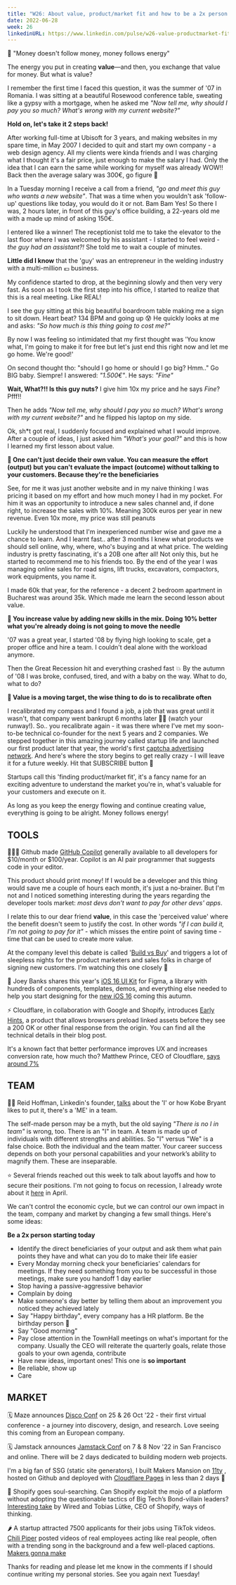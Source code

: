 ```yaml
---
title: "W26: About value, product/market fit and how to be a 2x person starting today"
date: 2022-06-28
week: 26
linkedinURL: https://www.linkedin.com/pulse/w26-value-productmarket-fit-how-2x-person-starting-today-raz-tirboaca/
---
```


💬 "Money doesn't follow money, money follows energy"

The energy you put in creating **value**—and then, you exchange that value for money. But what is value?

I remember the first time I faced this question, it was the summer of '07 in Romania. I was sitting at a beautiful Rosewood conference table, sweating like a gypsy with a mortgage, when he asked me *"Now tell me, why should I pay you so much? What's wrong with my current website?"*

 **Hold on, let's take it 2 steps back!**
 
 After working full-time at Ubisoft for 3 years, and making websites in my spare time, in May 2007 I decided to quit and start my own company - a web design agency. All my clients were kinda friends and I was charging what I thought it's a fair price, just enough to make the salary I had. Only the idea that I can earn the same while working for myself was already WOW!! Back then the average salary was 300€, go figure 🙂

In a Tuesday morning I receive a call from a friend, *"go and meet this guy who wants a new website"*. That was a time when you wouldn't ask 'follow-up' questions like today, you would do it or not. Bam Bam Yes! So there I was, 2 hours later, in front of this guy's office building, a 22-years old me with a made up mind of asking 150€.

I entered like a winner!  The receptionist told me to take the elevator to the last floor where I was welcomed by his assistant - I started to feel weird - *the guy had an assistant?!* She told me to wait a couple of minutes.

**Little did I know** that the 'guy' was an entrepreneur in the welding industry with a multi-million 💶 business. 

My confidence started to drop, at the beginning slowly and then very very fast. As soon as I took the first step into his office, I started to realize that this is a real meeting. Like REAL! 

I see the guy sitting at this big beautiful boardroom table making me a sign to sit down. Heart beat? 134 BPM and going up 😰 He quickly looks at me and asks: *"So how much is this thing going to cost me?"* 

By now I was feeling so intimidated that my first thought was 'You know what, I'm going to make it for free but let's just end this right now and let me go home. We're good!'

On second thought tho: "should I go home or should I go big? Hmm.." Go BIG baby. Siempre! I answered: *"1.500€"*. He says: *"Fine"*

**Wait, What?!! Is this guy nuts?** I give him 10x my price and he says *Fine*? Pfff!! 

Then he adds *"Now tell me, why should I pay you so much? What's wrong with my current website?"* and he flipped his laptop on my side. 

Ok, sh\*t got real, I suddenly focused and explained what I would improve. After a couple of ideas, I just asked him *"What's your goal?"* and this is how I learned my first lesson about value.

**🏀 One can't just decide their own value. You can measure the effort (output) but you can't evaluate the impact (outcome) without talking to your customers. Because they're the beneficiaries**

See, for me it was just another website and in my naive thinking I was pricing it based on my effort and how much money I had in my pocket. For him it was an opportunity to introduce a new sales channel and, if done right, to increase the sales with 10%. Meaning 300k euros per year in new revenue. Even 10x more, my price was still peanuts

Luckily he understood that I'm inexperienced number wise and gave me a chance to learn.  And I learnt fast.. after 3 months I knew what products we should sell online, why, where, who's buying and at what price. The welding industry is pretty fascinating, it's a 20B one after all! Not only this, but he started to recommend me to his friends too. By the end of the year I was managing online sales for road signs, lift trucks, excavators, compactors, work equipments, you name it. 

I made 60k that year, for the reference - a decent 2 bedroom apartment in Bucharest was around 35k. Which made me learn the second lesson about value.

**🏀 You increase value by adding new skills in the mix. Doing 10% better what you're already doing is not going to move the needle**

'07 was a great year, I started '08 by flying high looking to scale, get a proper office and hire a team. I couldn't deal alone with the workload anymore. 

Then the Great Recession hit and everything crashed fast 💥 By the autumn of '08 I was broke, confused, tired, and with a baby on the way. What to do, what to do?

**🏀 Value is a moving target, the wise thing to do is to recalibrate often**

I recalibrated my compass and I found a job, a job that was great until it wasn't, that company went bankrupt 6 months later 🤦‍♂️ (watch your runway!). So.. you recalibrate again - it was there where I've met my soon-to-be technical co-founder for the next 5 years and 2 companies. We stepped together in this amazing journey called startup life and launched our first product later that year, the world's first [captcha advertising network](https://mobile.twitter.com/adcaptcher/status/4402484218). And here's where the story begins to get really crazy - I will leave it for a future weekly. Hit that SUBSCRIBE button 🔔

Startups call this 'finding product/market fit', it's a fancy name for an exciting adventure to understand the market you're in, what's valuable for your customers and execute on it.

As long as you keep the energy flowing and continue creating value, everything is going to be alright. Money follows energy! 

## TOOLS

👩🏽‍💻 Github made [GitHub Copilot](https://github.com/features/copilot/) generally available to all developers for $10/month or $100/year. Copilot is an AI pair programmer that suggests code in your editor.

This product should print money! If I would be a developer and this thing would save me a couple of hours each month, it's just a no-brainer. But I'm not and I noticed something interesting during the years regarding the developer tools market: *most devs don't want to pay for other devs' apps*. 

I relate this to our dear friend **value**, in this case the 'perceived value' where the benefit doesn't seem to justify the cost. In other words *"if I can build it, I'm not going to pay for it"* - which misses the entire point of saving time - time that can be used to create more value.

At the company level this debate is called '[Build vs Buy](https://divbyzero.com/blog/build-vs-buy/)' and triggers a lot of sleepless nights for the product marketers and sales folks in charge of signing new customers. I'm watching this one closely 👀

📱 Joey Banks shares this year's [iOS 16 UI Kit](https://www.figma.com/community/file/1121065701252736567) for Figma, a library with hundreds of components, templates, demos, and everything else needed to help you start designing for the [new iOS 16](https://www.apple.com/ios/ios-16-preview/) coming this autumn.

⚡️ Cloudflare, in collaboration with Google and Shopify, introduces [Early Hints](https://blog.cloudflare.com/early-hints-performance/), a product that allows browsers preload linked assets before they see a 200 OK or other final response from the origin. You can find all the technical details in their blog post.

It's a known fact that better performance improves UX and increases conversion rate, how much tho? Matthew Prince, CEO of Cloudflare, [says around 7%](https://twitter.com/eastdakota/status/1540009701886263297) 

## TEAM
🙋‍♀️ Reid Hoffman, Linkedin's founder, [talks](https://www.linkedin.com/pulse/i-to-the-we-you-your-team-reid-hoffman/) about the 'I' or how Kobe Bryant likes to put it, there's a 'ME' in a team.

The self-made person may be a myth, but the old saying *"There is no I in team"* is wrong, too. There is an "I" in team. A team is made up of individuals with different strengths and abilities. So "I" versus "We" is a false choice. Both the individual and the team matter. Your career success depends on both your personal capabilities and your network’s ability to magnify them. These are inseparable.

⭐️ Several friends reached out this week to talk about layoffs and how to secure their positions. I'm not going to focus on recession, I already wrote about it [here](https://www.linkedin.com/posts/razvantirboaca_nasdaq-crash-work-activity-6926251738643488768-aRL5/) in April. 

We can't control the economic cycle, but we can control our own impact in the team, company and market by changing a few small things. Here's some ideas:

**Be a 2x person starting today**

- Identify the direct beneficiaries of your output and ask them what pain points they have and what can you do to make their life easier
- Every Monday morning check your beneficiaries' calendars for meetings. If they need something from you to be successful in those meetings, make sure you handoff 1 day earlier
- Stop having a passive-aggressive behavior
- Complain by doing
- Make someone's day better by telling them about an improvement you noticed they achieved lately
- Say "Happy birthday", every company has a HR platform. Be the birthday person 🎈
- Say "Good morning"
- Pay close attention in the TownHall meetings on what's important for the company. Usually the CEO will reiterate the quarterly goals, relate those goals to your own agenda, contribute
- Have new ideas, important ones! This one is **so important**
- Be reliable, show up
- Care

## MARKET

🗓 Maze announces [Disco Conf](https://maze.co/discoconf-22/) on 25 & 26 Oct '22 - their first virtual conference - a journey into discovery, design, and research. Love seeing this coming from an European company.

🗓 Jamstack announces [Jamstack Conf](https://jamstackconf.com/) on 7 & 8 Nov '22 in San Francisco and online. There will be 2 days dedicated to building modern web projects.

I'm a big fan of SSG (static site generators), I built Makers Mansion on [11ty](https://www.11ty.dev/) , hosted on Github and deployed with [Cloudflare Pages](https://pages.cloudflare.com/) in less than 2 days 🚀

🦄 Shopify goes soul-searching. Can Shopify exploit the mojo of a platform without adopting the questionable tactics of Big Tech’s Bond-villain leaders? [Interesting take](https://www.wired.com/story/plaintext-shopify-soul-searching/) by Wired and Tobias Lütke, CEO of Shopify, ways of thinking.

🌶 A startup attracted 7500 applicants for their jobs using TikTok videos. [Chili Piper](https://www.chilipiper.com/ "https://www.chilipiper.com/") posted videos of real employees acting like real people, often with a trending song in the background and a few well-placed captions. [Makers gonna make](https://www.forbes.com/sites/johnbbrandon/2022/06/21/how-a-tech-startup-attracted-7500-job-applicants-using-tiktok-videos/)

Thanks for reading and please let me know in the comments if I should continue writing my personal stories. See you again next Tuesday!